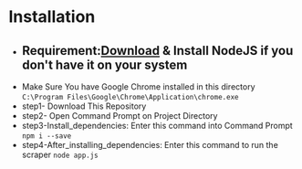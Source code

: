 # Installation 
  - ## **Requirement:**[Download](https://nodejs.org/en/download/) & Install NodeJS if you don't have it on your system
  -  Make Sure You have Google Chrome installed in this directory `C:\Program Files\Google\Chrome\Application\chrome.exe`
  - step1- Download This Repository
  - step2- Open Command Prompt on Project Directory
  - step3-Install_dependencies: Enter this command into Command Prompt `npm i --save`
  - step4-After_installing_dependencies: Enter this command to run the scraper `node app.js`
